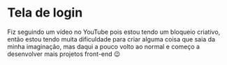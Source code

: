 # Tela de login
Fiz seguindo um vídeo no YouTube pois estou tendo um bloqueio criativo, então estou tendo muita dificuldade para criar alguma coisa que saia da minha imaginação, mas daqui a pouco volto ao normal e começo a desenvolver mais projetos front-end 😉
